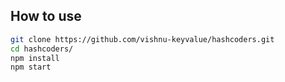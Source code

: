 ## How to use

```sh
git clone https://github.com/vishnu-keyvalue/hashcoders.git
cd hashcoders/
npm install
npm start
```
